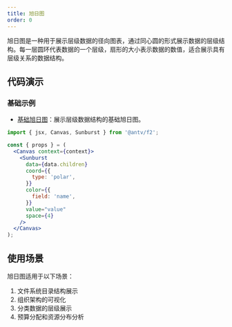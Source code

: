 ```yaml
---
title: 旭日图
order: 0
---
```


旭日图是一种用于展示层级数据的径向图表，通过同心圆的形式展示数据的层级结构。每一层圆环代表数据的一个层级，扇形的大小表示数据的数值，适合展示具有层级关系的数据结构。

## 代码演示

### 基础示例

- [基础旭日图](./demo/sunburst.jsx)：展示层级数据结构的基础旭日图。

```jsx
import { jsx, Canvas, Sunburst } from '@antv/f2';

const { props } = (
  <Canvas context={context}>
    <Sunburst
      data={data.children}
      coord={{
        type: 'polar',
      }}
      color={{
        field: 'name',
      }}
      value="value"
      space={4}
    />
  </Canvas>
);
```

## 使用场景

旭日图适用于以下场景：

1. 文件系统目录结构展示
2. 组织架构的可视化
3. 分类数据的层级展示
4. 预算分配和资源分布分析
